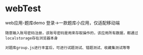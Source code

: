 # webTest
web应用-题库demo
登录->一款题库小应用，仅适配移动端
  
    随意输入账号密码注册，该账号密码是用来存取操作的，该应用所有数据，都通过localstorage存在浏览器本身
    
    对题库group.js进行丰富后，可进行试题测试、错题测试、收藏集测试等等
    
